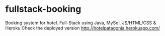 # fullstack-booking
Booking system for hotel. Full-Stack using Java, MySql, JS/HTML/CSS &amp; Heroku
Check the deployed version http://hotelpatagonia.herokuapp.com/
